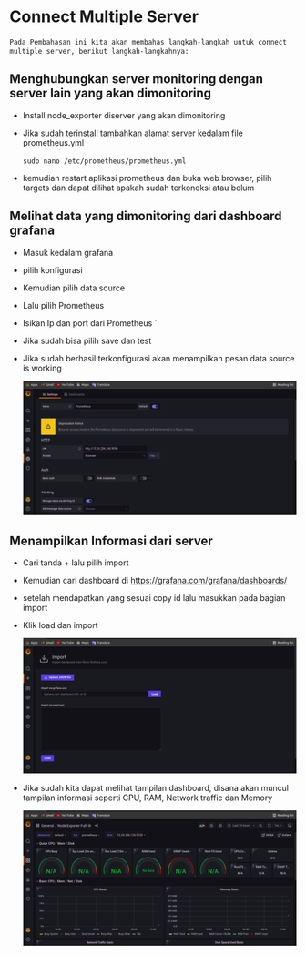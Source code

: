 # Connect Multiple Server
    Pada Pembahasan ini kita akan membahas langkah-langkah untuk connect multiple server, berikut langkah-langkahnya:

 ## Menghubungkan server monitoring dengan server lain yang akan dimonitoring

 * Install node_exporter diserver yang akan dimonitoring
 * Jika sudah terinstall tambahkan alamat server kedalam file prometheus.yml

   `sudo nano /etc/prometheus/prometheus.yml`

 * kemudian restart aplikasi prometheus dan buka web browser, pilih targets dan dapat dilihat apakah sudah terkoneksi atau belum

## Melihat data yang dimonitoring dari dashboard grafana

 * Masuk kedalam grafana
 * pilih konfigurasi
 * Kemudian pilih data source
 * Lalu pilih Prometheus
 * Isikan Ip dan port dari Prometheus `<Ip server:9090>
 * Jika sudah bisa pilih save dan test
 * Jika sudah berhasil terkonfigurasi akan menampilkan pesan data source is working 

    ![gambar 1](assets/connect1.png)


## Menampilkan Informasi dari server

 * Cari tanda + lalu pilih import
 * Kemudian cari dashboard di https://grafana.com/grafana/dashboards/
 * setelah mendapatkan yang sesuai copy id lalu masukkan pada bagian import
 * Klik load dan import

   ![gambar 2](assets/connect2.png)

 * Jika sudah kita dapat melihat tampilan dashboard, disana akan muncul tampilan informasi seperti CPU, RAM, Network traffic dan Memory

   ![gambar 3](assets/connect3.png)

 